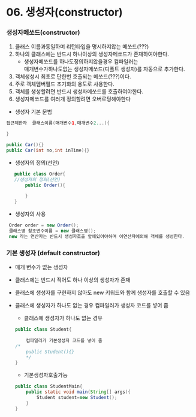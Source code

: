 # 06. 생성자(constructor)

### 생성자메쏘드(constructor) 
 1. 클래스 이름과동일하며 리턴타입을 명시하지않는 메쏘드(???)
 2. 하나의 클래스에는 반드시 하나이상의 생성자메쏘드가 존재하여야한다.
    - 생성자메쏘드를 하나도정의하지않을경우 컴파일러는 <br>
      매개변수가하나도없는 생성자메쏘드(디폴트 생성자)를 자동으로 추가한다.    
 4. 객체생성시 최초로 단한번 호출되는 메쏘드(???)이다.
 5. 주로 객체멤버필드 초기화의 용도로 사용한다.
 6. 객체를 생성할려면 반드시 생성자메쏘드를 호출하여야한다.
 7. 생성자메쏘드를 여러개 정의할려면 오버로딩해야한다

- 생성자 기본 문법

```java
접근제한자  클래스이름(매개변수1,매개변수2...){

}

public Car(){}
public Car(int no,int inTime){}
```
- 생성자의 정의(선언)
 ```java
	public class Order{
	//생성자의 정의(선언)
	    public Order(){
		
	    }
	}
 ```		 	
  - 생성자의 사용
    
   ```java
	Order order = new Order(); 
	클래스명 참조변수이름 = new 클래스명();
	new 라는 연산자는 반드시 생성자호출 앞에있어야하며 이연산자에의해 객체를 생성한다.
   ```

### 기본 생성자 (default constructor)
- 매개 변수가 없는 생성자
- 클래스에는 반드시 적어도 하나 이상의 생성자가 존재
- 클래스에 생성자를 구현하지 않아도 new 키워드와 함께 생성자를 호출할 수 있음
- 클래스에 생성자가 하나도 없는 경우 컴파일러가 생성자 코드를 넣어 줌
  
    - 클래스에 생성자가 하나도 없는 경우
    ```java
    public class Student{
       
        컴파일러가 기본생성자 코드를 넣어 줌
	/*
        public Student(){}
    	*/
    }
    ```
    - 기본생성자호출가능	
    ```java
    public class StudentMain{
    	public static void main(String[] args){
            Student student=new Student();
        }
    }
    ```
    



